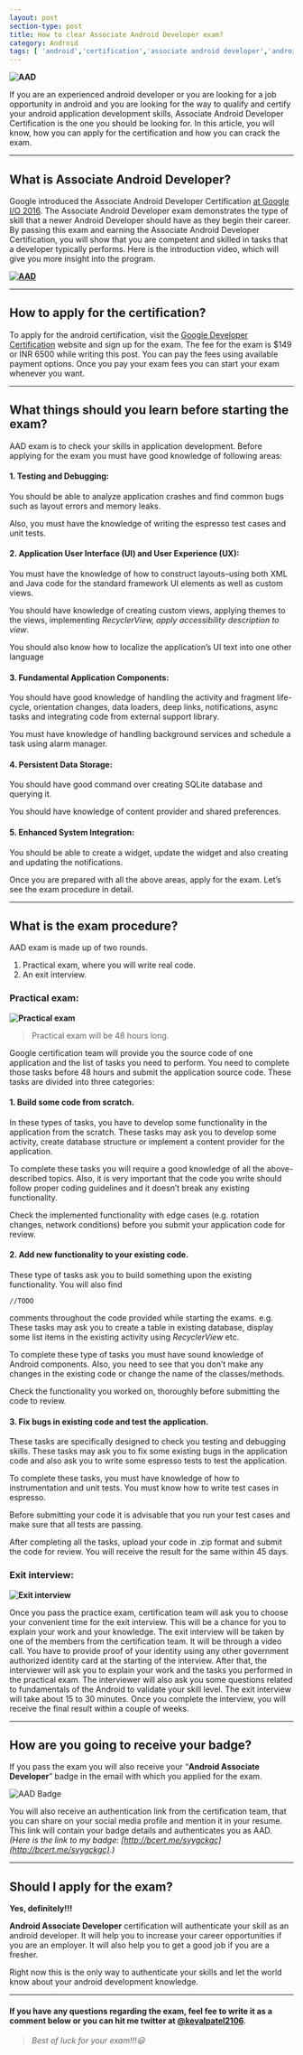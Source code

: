 ```yaml
---
layout: post
section-type: post
title: How to clear Associate Android Developer exam?
category: Android
tags: [ 'android','certification','associate android developer','android certification' ]
---
```


**![AAD](https://kevalpatel2106.github.io/img/blog/aad-certificate/image.jpeg "AAD")**

If you are an experienced android developer or you are looking for a job opportunity in android and you are looking for the way to qualify and certify your android application development skills, Associate Android Developer Certification is the one you should be looking for. In this article, you will know, how you can apply for the certification and how you can crack the exam.

* * *

## **What is Associate Android Developer?**

Google introduced the Associate Android Developer Certification [<u>at Google I/O 2016</u>](https://www.youtube.com/watch?v=Yu2oGere_Mc). The Associate Android Developer exam demonstrates the type of skill that a newer Android Developer should have as they begin their career. By passing this exam and earning the Associate Android Developer Certification, you will show that you are competent and skilled in tasks that a developer typically performs. Here is the introduction video, which will give you more insight into the program. 

**[![AAD](https://kevalpatel2106.github.io/img/blog/aad-certificate/image5.png "AAD")](https://www.youtube.com/watch?v=JoJbQHCvyw0)**

* * *

## **How to apply for the certification?**

To apply for the android certification, visit the [<u>Google Developer Certification</u>](https://developers.google.com/training/certification/) website and sign up for the exam. The fee for the exam is $149 or INR 6500 while writing this post. You can pay the fees using available payment options. Once you pay your exam fees you can start your exam whenever you want.

* * *

## **What things should you learn before starting the exam?**

AAD exam is to check your skills in application development. Before applying for the exam you must have good knowledge of following areas:

#### 1\. Testing and Debugging:

You should be able to analyze application crashes and find common bugs such as layout errors and memory leaks.

Also, you must have the knowledge of writing the espresso test cases and unit tests.

#### 2\. Application User Interface (UI) and User Experience (UX):

You must have the knowledge of how to construct layouts–using both XML and Java code for the standard framework UI elements as well as custom views.

You should have knowledge of creating custom views, applying themes to the views, implementing _RecyclerView, apply accessibility description to view_.

You should also know how to localize the application’s UI text into one other language

#### 3\. Fundamental Application Components:

You should have good knowledge of handling the activity and fragment life-cycle, orientation changes, data loaders, deep links, notifications, async tasks and integrating code from external support library.

You must have knowledge of handling background services and schedule a task using alarm manager.

#### 4\. Persistent Data Storage:

You should have good command over creating SQLite database and querying it.

You should have knowledge of content provider and shared preferences.

#### 5\. Enhanced System Integration:

You should be able to create a widget, update the widget and also creating and updating the notifications.

Once you are prepared with all the above areas, apply for the exam. Let’s see the exam procedure in detail.

* * *

## **What is the exam procedure?**

AAD exam is made up of two rounds.
1. Practical exam, where you will write real code. 
2. An exit interview.

### **Practical exam:**

**![Practical exam](https://kevalpatel2106.github.io/img/blog/aad-certificate/image1.jpeg "Practical exam")**

> Practical exam will be 48 hours long.

Google certification team will provide you the source code of one application and the list of tasks you need to perform. You need to complete those tasks before 48 hours and submit the application source code. These tasks are divided into three categories:

#### 1\. Build some code from scratch.

In these types of tasks, you have to develop some functionality in the application from the scratch. These tasks may ask you to develop some activity, create database structure or implement a content provider for the application.

To complete these tasks you will require a good knowledge of all the above-described topics. Also, it is very important that the code you write should follow proper coding guidelines and it doesn’t break any existing functionality.

Check the implemented functionality with edge cases (e.g. rotation changes, network conditions) before you submit your application code for review.

#### 2\. Add new functionality to your existing code.

These type of tasks ask you to build something upon the existing functionality. You will also find <pre><code data-trim class="java">//TODO</code></pre> comments throughout the code provided while starting the exams. e.g. These tasks may ask you to create a table in existing database, display some list items in the existing activity using _RecyclerView_ etc.

To complete these type of tasks you must have sound knowledge of Android components. Also, you need to see that you don’t make any changes in the existing code or change the name of the classes/methods.

Check the functionality you worked on, thoroughly before submitting the code to review.

#### 3\. Fix bugs in existing code and test the application.

These tasks are specifically designed to check you testing and debugging skills. These tasks may ask you to fix some existing bugs in the application code and also ask you to write some espresso tests to test the application.

To complete these tasks, you must have knowledge of how to instrumentation and unit tests. You must know how to write test cases in espresso.

Before submitting your code it is advisable that you run your test cases and make sure that all tests are passing.

After completing all the tasks, upload your code in .zip format and submit the code for review. You will receive the result for the same within 45 days.

### **Exit interview:**

**![Exit interview](https://kevalpatel2106.github.io/img/blog/aad-certificate/image3.png "Exit interview")** 

Once you pass the practice exam, certification team will ask you to choose your convenient time for the exit interview. This will be a chance for you to explain your work and your knowledge. The exit interview will be taken by one of the members from the certification team. It will be through a video call. You have to provide proof of your identity using any other government authorized identity card at the starting of the interview. After that, the interviewer will ask you to explain your work and the tasks you performed in the practical exam. The interviewer will also ask you some questions related to fundamentals of the Android to validate your skill level. The exit interview will take about 15 to 30 minutes. Once you complete the interview, you will receive the final result within a couple of weeks.

* * *

## **How are you going to receive your badge?**

If you pass the exam you will also receive your “**Android Associate Developer**” badge in the email with which you applied for the exam.

![AAD Badge](https://kevalpatel2106.github.io/img/blog/aad-certificate/image4.png "AAD Badge")


You will also receive an authentication link from the certification team, that you can share on your social media profile and mention it in your resume. This link will contain your badge details and authenticates you as AAD. _(Here is the link to my badge: [http://bcert.me/svygckgc](http://bcert.me/svygckgc).)_

* * *

## Should I apply for the exam?

**Yes, definitely!!!**

**Android Associate Developer** certification will authenticate your skill as an android developer. It will help you to increase your career opportunities if you are an employer. It will also help you to get a good job if you are a fresher.

Right now this is the only way to authenticate your skills and let the world know about your android development knowledge.

* * *

#### If you have any questions regarding the exam, feel fee to write it as a comment below or you can hit me twitter at [@kevalpatel2106](https://twitter.com/kevalpatel2106).

> _Best of luck for your exam!!!😃_
